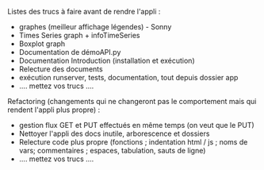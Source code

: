 Listes des trucs à faire avant de rendre l'appli :
- graphes (meilleur affichage légendes) - Sonny
- Times Series graph + infoTimeSeries
- Boxplot graph
- Documentation de démoAPI.py
- Documentation Introduction (installation et exécution)
- Relecture des documents
- exécution runserver, tests, documentation, tout depuis dossier app
- .... mettez vos trucs ....

Refactoring (changements qui ne changeront pas le comportement mais qui rendent l'appli plus propre) :
- gestion flux GET et PUT effectués en même temps (on veut que le PUT)
- Nettoyer l'appli des docs inutile, arborescence et dossiers
- Relecture code plus propre (fonctions ; indentation html / js ; noms de vars; commentaires ; espaces, tabulation, sauts de ligne)
- .... mettez vos trucs ....
